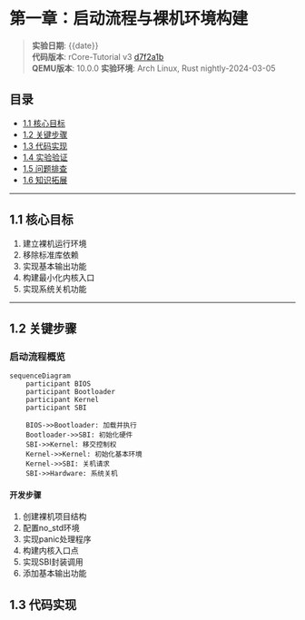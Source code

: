 # 第一章：启动流程与裸机环境构建

> **实验日期**: {{date}}  
> **代码版本**: rCore-Tutorial v3 [d7f2a1b](https://github.com/rcore-os/rCore-Tutorial-v3/commit/d7f2a1b)  
> **QEMU版本**: 10.0.0 
> **实验环境**: Arch Linux, Rust nightly-2024-03-05

## 目录
- [1.1 核心目标](#11-核心目标)
- [1.2 关键步骤](#12-关键步骤)
- [1.3 代码实现](#13-代码实现)
- [1.4 实验验证](#14-实验验证)
- [1.5 问题排查](#15-问题排查)
- [1.6 知识拓展](#16-知识拓展)

---

<a id="11-核心目标"></a>
## 1.1 核心目标
1. 建立裸机运行环境
2. 移除标准库依赖
3. 实现基本输出功能
4. 构建最小化内核入口
5. 实现系统关机功能

---

<a id="12-关键步骤"></a>
## 1.2 关键步骤

### 启动流程概览
```mermaid
sequenceDiagram
    participant BIOS
    participant Bootloader
    participant Kernel
    participant SBI
    
    BIOS->>Bootloader: 加载并执行
    Bootloader->>SBI: 初始化硬件
    SBI->>Kernel: 移交控制权
    Kernel->>Kernel: 初始化基本环境
    Kernel->>SBI: 关机请求
    SBI->>Hardware: 系统关机
```

#### 开发步骤

1. 创建裸机项目结构
2. 配置no_std环境
3. 实现panic处理程序
4. 构建内核入口点
5. 实现SBI封装调用
6. 添加基本输出功能

<a id="13-代码实现"></a>
## 1.3 代码实现